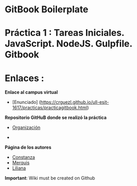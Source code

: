 # GitBook Boilerplate

# Práctica 1 : Tareas Iniciales. JavaScript. NodeJS. Gulpfile. Gitbook

# Enlaces :

**Enlace al campus virtual**

* [Enunciado] (https://crguezl.github.io/ull-esit-1617/practicas/practicagitbook.html)

**Repositorio GitHuB donde se realizó la práctica**

* [Organización](https://github.com/ULL-ESIT-SYTW-1617/tareas-iniciales-merquililycony)

*
**Página de los autores**

* [Constanza](http://alu0100673647.github.io)
* [Merquis]()
* [Liliana](https://alu0100762846.github.io/alu0100762846.gtihub.io/)



__Important__: Wiki must be created on Github
